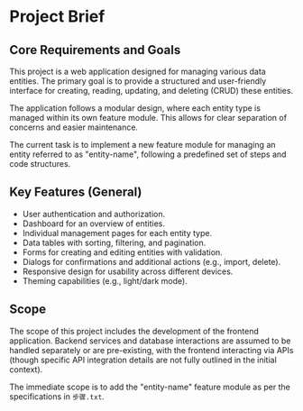 # Project Brief

## Core Requirements and Goals

This project is a web application designed for managing various data entities. The primary goal is to provide a structured and user-friendly interface for creating, reading, updating, and deleting (CRUD) these entities.

The application follows a modular design, where each entity type is managed within its own feature module. This allows for clear separation of concerns and easier maintenance.

The current task is to implement a new feature module for managing an entity referred to as "entity-name", following a predefined set of steps and code structures.

## Key Features (General)

*   User authentication and authorization.
*   Dashboard for an overview of entities.
*   Individual management pages for each entity type.
*   Data tables with sorting, filtering, and pagination.
*   Forms for creating and editing entities with validation.
*   Dialogs for confirmations and additional actions (e.g., import, delete).
*   Responsive design for usability across different devices.
*   Theming capabilities (e.g., light/dark mode).

## Scope

The scope of this project includes the development of the frontend application. Backend services and database interactions are assumed to be handled separately or are pre-existing, with the frontend interacting via APIs (though specific API integration details are not fully outlined in the initial context).

The immediate scope is to add the "entity-name" feature module as per the specifications in `步骤.txt`.
